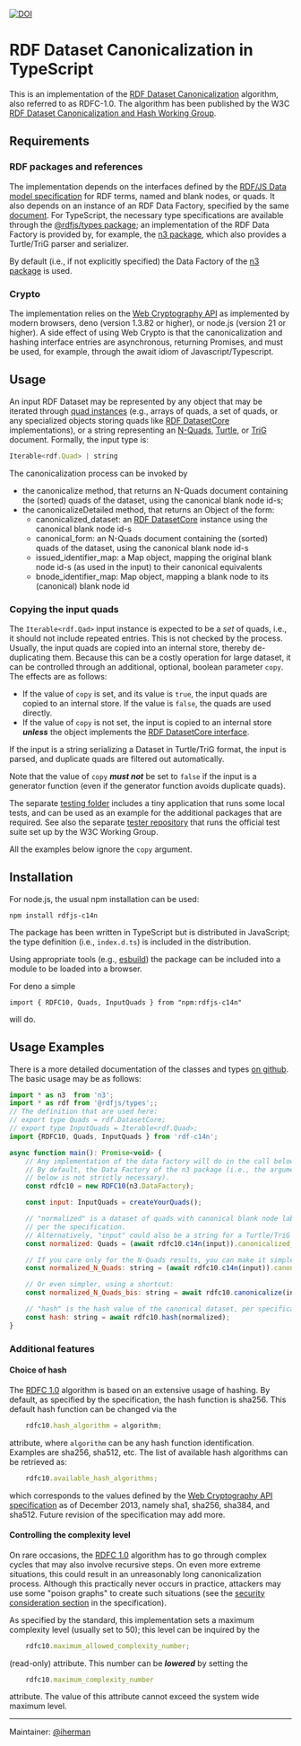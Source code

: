[![DOI](https://zenodo.org/badge/DOI/10.5281/zenodo.10775230.svg)](https://doi.org/10.5281/zenodo.10775230)


# RDF Dataset Canonicalization in TypeScript

This is an implementation of the [RDF Dataset Canonicalization](https://www.w3.org/TR/rdf-canon/) algorithm, also referred to as RDFC-1.0. The algorithm has been published by the W3C [RDF Dataset Canonicalization and Hash Working Group](https://www.w3.org/groups/wg/rch).

## Requirements

### RDF packages and references

The implementation depends on the interfaces defined by the [RDF/JS Data model specification](http://rdf.js.org/data-model-spec/) for RDF terms, named and blank nodes, or quads. It also depends on an instance of an RDF Data Factory, specified by the same [document](http://rdf.js.org/data-model-spec/#datafactory-interface). For TypeScript, the necessary type specifications are available through the [@rdfjs/types package](https://www.npmjs.com/package/@rdfjs/types); an implementation of the RDF Data Factory is provided by, for example, the [n3 package](https://www.npmjs.com/package/n3), which also provides a Turtle/TriG parser and serializer.

By default (i.e., if not explicitly specified) the Data Factory of the [n3 package](https://www.npmjs.com/package/n3) is used.

### Crypto

The implementation relies on the [Web Cryptography API](https://www.w3.org/TR/WebCryptoAPI/) as implemented by modern browsers, deno (version 1.3.82 or higher), or node.js (version 21 or higher). A side effect of using Web Crypto is that the canonicalization and hashing interface entries are asynchronous, returning Promises, and must be used, for example, through the await idiom of Javascript/Typescript.


## Usage

An input RDF Dataset may be represented by any object that may be iterated through [quad instances](https://rdf.js.org/data-model-spec/#quad-interface) (e.g., arrays of quads, a set of quads, or any specialized objects storing quads like [RDF DatasetCore](https://rdf.js.org/dataset-spec/#datasetcore-interface) implementations), or a string representing an [N-Quads](http://www.w3.org/TR/n-quads/), [Turtle](https://www.w3.org/TR/turtle/), or [TriG](https://www.w3.org/TR/2014/REC-trig-20140225/) document. Formally, the input type is:

```js
Iterable<rdf.Quad> | string
```

The canonicalization process can be invoked by

- the canonicalize method, that returns an N-Quads document containing the (sorted) quads of the dataset, using the canonical blank node id-s;
- the canonicalizeDetailed method, that returns an Object of the form:
  - canonicalized_dataset: an [RDF DatasetCore](https://rdf.js.org/dataset-spec/#datasetcore-interface) instance using the canonical blank node id-s
  - canonical_form: an N-Quads document containing the (sorted) quads of the dataset, using the canonical blank node id-s
  - issued_identifier_map: a Map object, mapping the original blank node id-s (as used in the input) to their canonical equivalents
  - bnode_identifier_map: Map object, mapping a blank node to its (canonical) blank node id

### Copying the input quads

The `Iterable<rdf.Qad>` input instance is expected to be a _set_ of quads, i.e., it should not include repeated entries. This is not checked by 
the process. Usually, the input quads are copied into an internal store, thereby de-duplicating them. Because this can be a costly operation
for large dataset, it can be controlled through an additional, optional, boolean parameter `copy`. The effects are as follows:

- If the value of `copy` is set, and its value is `true`, the input quads are copied to an internal store. If the value is `false`, the quads are used directly.
- If the value of `copy` is not set, the input is copied to an internal store ***unless*** the object implements the [RDF DatasetCore interface](https://rdf.js.org/dataset-spec/#datasetcore-interface).

If the input is a string serializing a Dataset in Turtle/TriG format, the input is parsed, and duplicate quads are filtered out automatically.

Note that the value of `copy` ***must not*** be set to `false` if the input is a generator function (even if the generator function avoids duplicate quads).

The separate [testing folder](https://github.com/iherman/rdfjs-c14n/tree/main/testing) includes a tiny application that runs some local tests, and can be used as an example for the additional packages that are required. See also the separate [tester repository](https://github.com/iherman/rdfjs-c14n-tester) that runs the official test suite set up by the W3C Working Group.

All the examples below ignore the `copy` argument.

## Installation

For node.js, the usual npm installation can be used:

```
npm install rdfjs-c14n
```

The package has been written in TypeScript but is distributed in JavaScript; the type definition (i.e., `index.d.ts`) is included in the distribution.

Using appropriate tools (e.g., [esbuild](https://esbuild.github.io/)) the package can be included into a module to be loaded into a browser.

For deno a simple

```
import { RDFC10, Quads, InputQuads } from "npm:rdfjs-c14n"
```

will do.

## Usage Examples

There is a more detailed documentation of the classes and types [on github](https://iherman.github.io/rdfjs-c14n/). The basic usage may be as follows:

```js
import * as n3  from 'n3';
import * as rdf from '@rdfjs/types';;
// The definition that are used here:
// export type Quads = rdf.DatasetCore; 
// export type InputQuads = Iterable<rdf.Quad>;
import {RDFC10, Quads, InputQuads } from 'rdf-c14n';

async function main(): Promise<void> {
    // Any implementation of the data factory will do in the call below.
    // By default, the Data Factory of the n3 package (i.e., the argument in the call
    // below is not strictly necessary).
    const rdfc10 = new RDFC10(n3.DataFactory);  

    const input: InputQuads = createYourQuads();

    // "normalized" is a dataset of quads with canonical blank node labels
    // per the specification. 
    // Alternatively, "input" could also be a string for a Turtle/TriG document
    const normalized: Quads = (await rdfc10.c14n(input)).canonicalized_dataset;

    // If you care only for the N-Quads results, you can make it simpler
    const normalized_N_Quads: string = (await rdfc10.c14n(input)).canonical_form;

    // Or even simpler, using a shortcut:
    const normalized_N_Quads_bis: string = await rdfc10.canonicalize(input);

    // "hash" is the hash value of the canonical dataset, per specification
    const hash: string = await rdfc10.hash(normalized);
}
```

### Additional features

#### Choice of hash

The [RDFC 1.0](https://www.w3.org/TR/rdf-canon/) algorithm is based on an extensive usage of hashing. By default, as specified by the specification, the hash function is sha256.
This default hash function can be changed via the

```js
    rdfc10.hash_algorithm = algorithm;
```

attribute, where `algorithm` can be any hash function identification. Examples are sha256, sha512, etc. The list of available hash algorithms can be retrieved as:

```js
    rdfc10.available_hash_algorithms;
```

which corresponds to the values defined by the [Web Cryptography API specification](https://www.w3.org/TR/WebCryptoAPI/) as of December 2013, namely sha1, sha256, sha384, and sha512. Future revision of the specification may add more.

#### Controlling the complexity level

On rare occasions, the [RDFC 1.0](https://www.w3.org/TR/rdf-canon/) algorithm has to go through complex
cycles that may also involve recursive steps. On even more extreme situations, this could result in an unreasonably long canonicalization process. Although this practically never occurs in practice, attackers may use some "poison graphs" to create such situations (see the [security consideration section](https://www.w3.org/TR/rdf-canon/#security-considerations) in the specification).

As specified by the standard, this implementation sets a maximum complexity level (usually set to 50); this level can be inquired by the

```js
    rdfc10.maximum_allowed_complexity_number;
```

(read-only) attribute. This number can be ***lowered*** by setting the 

```js
    rdfc10.maximum_complexity_number
```

attribute. The value of this attribute cannot exceed the system wide maximum level.

---

Maintainer: [@iherman](https://github.com/iherman)
